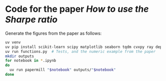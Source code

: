 # Code for the paper *How to use the Sharpe ratio*

Generate the figures from the paper as follows: 

```bash
uv venv
uv pip install scikit-learn scipy matplotlib seaborn tqdm cvxpy ray deprecated papermill ipykernel ipywidgets
uv run functions.py  # Tests, and the numeric example from the paper
mkdir outputs
for notebook in *.ipynb
do
  uv run papermill "$notebook" outputs/"$notebook"
done
```
